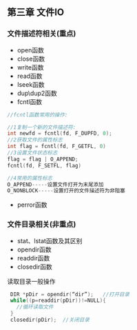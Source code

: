## 第三章 文件IO

### 文件描述符相关(重点)

- open函数
- close函数
- write函数
- read函数
- lseek函数
- dup\dup2函数
- fcntl函数

```c
//fcntl函数常用的操作:

//1复制一个新的文件描述符:
int newfd = fcntl(fd, F_DUPFD, 0);
//2获取文件的属性标志
int flag = fcntl(fd, F_GETFL, 0)
//3设置文件状态标志
flag = flag | O_APPEND;
fcntl(fd, F_SETFL, flag)

//4常用的属性标志
O_APPEND-----设置文件打开为末尾添加
O_NONBLOCK-----设置打开的文件描述符为非阻塞

```

- perror函数

### 文件目录相关(非重点)

- stat、lstat函数及其区别
- opendir函数
- readdir函数
- closedir函数

读取目录一般操作

```c
 DIR *pDir = opendir(“dir”);   //打开目录
 while((p=readdir(pDir))!=NULL){
   //循环读取文件
 }  
 closedir(pDir);  //关闭目录

```